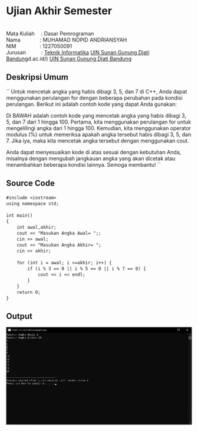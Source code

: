 # Ujian Akhir Semester 
<br>Mata Kuliah&ensp;&ensp; : Dasar Pemrograman
<br>Nama&ensp;&ensp;&ensp;&ensp;&ensp;&ensp;&ensp;&nbsp;: MUHAMAD NOPID ANDRIANSYAH
<br>NIM&emsp;&emsp;&emsp;&emsp;&nbsp; : 1227050091
<br>Jurusan&emsp;&emsp;&emsp;: [Teknik Informatika](http://if.uinsgd.ac.id/) [UIN Sunan Gunung Djati Bandung](https://uinsgd.ac.id/)d.ac.id/) [UIN Sunan Gunung Djati Bandung](https://uinsgd.ac.id/) 

## Deskripsi Umum
``
Untuk mencetak angka yang habis dibagi 3, 5, dan 7 di C++, Anda dapat menggunakan perulangan for dengan beberapa perubahan pada kondisi perulangan. Berikut ini adalah contoh kode yang dapat Anda gunakan:

Di BAWAH adalah contoh kode yang mencetak angka yang habis dibagi 3, 5, dan 7 dari 1 hingga 100. Pertama, kita menggunakan perulangan for untuk mengelilingi angka dari 1 hingga 100. Kemudian, kita menggunakan operator modulus (%) untuk memeriksa apakah angka tersebut habis dibagi 3, 5, dan 7. Jika iya, maka kita mencetak angka tersebut dengan menggunakan cout.

Anda dapat menyesuaikan kode di atas sesuai dengan kebutuhan Anda, misalnya dengan mengubah jangkauan angka yang akan dicetak atau menambahkan beberapa kondisi lainnya. Semoga membantu!
``
## Source Code
```
#include <iostream>
using namespace std;

int main()
{
	int awal,akhir;
	cout << "Masukan Angka Awal= ";;
	cin >> awal;
	cout << "Masukan Angka Akhir= ";
	cin >> akhir; 
	
    for (int i = awal; i <=akhir; i++) {
        if (i % 3 == 0 || i % 5 == 0 || i % 7 == 0) {
            cout << i << endl;
        }
    }
    return 0;
}
```
## Output

<img src="output1.2.png">

